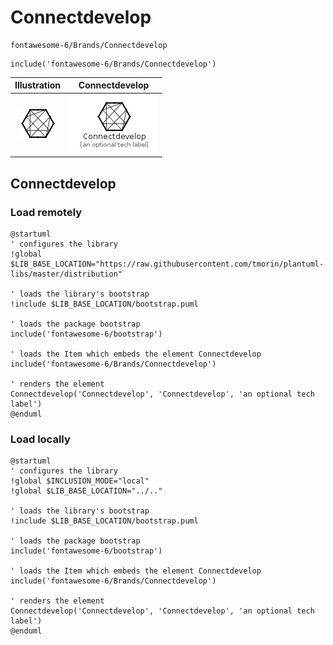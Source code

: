 # Connectdevelop


```text
fontawesome-6/Brands/Connectdevelop
```

```text
include('fontawesome-6/Brands/Connectdevelop')
```



| Illustration | Connectdevelop |
| :---: | :---: |
| ![illustration for Illustration](../../fontawesome-6/Brands/Connectdevelop.png) | ![illustration for Connectdevelop](../../fontawesome-6/Brands/Connectdevelop.Local.png) |




## Connectdevelop

### Load remotely
```plantuml
@startuml
' configures the library
!global $LIB_BASE_LOCATION="https://raw.githubusercontent.com/tmorin/plantuml-libs/master/distribution"

' loads the library's bootstrap
!include $LIB_BASE_LOCATION/bootstrap.puml

' loads the package bootstrap
include('fontawesome-6/bootstrap')

' loads the Item which embeds the element Connectdevelop
include('fontawesome-6/Brands/Connectdevelop')

' renders the element
Connectdevelop('Connectdevelop', 'Connectdevelop', 'an optional tech label')
@enduml
```

### Load locally
```plantuml
@startuml
' configures the library
!global $INCLUSION_MODE="local"
!global $LIB_BASE_LOCATION="../.."

' loads the library's bootstrap
!include $LIB_BASE_LOCATION/bootstrap.puml

' loads the package bootstrap
include('fontawesome-6/bootstrap')

' loads the Item which embeds the element Connectdevelop
include('fontawesome-6/Brands/Connectdevelop')

' renders the element
Connectdevelop('Connectdevelop', 'Connectdevelop', 'an optional tech label')
@enduml
```

